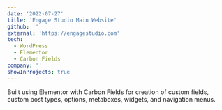 ```yaml
---
date: '2022-07-27'
title: 'Engage Studio Main Website'
github: ''
external: 'https://engagestudio.com'
tech:
  - WordPress
  - Elementor
  - Carbon Fields
company: ''
showInProjects: true
---
```


Built using Elementor with Carbon Fields for creation of custom fields, custom post types, options, metaboxes, widgets, and navigation menus.
